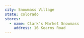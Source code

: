 ```yaml
---
city: Snowmass Village
state: colorado
stores:
  - name: Clark's Market Snowmass
    address: 16 Kearns Road
---
```


